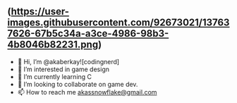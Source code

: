 (https://user-images.githubusercontent.com/92673021/137637626-67b5c34a-a3ce-4986-98b3-4b8046b82231.png)
- 
- 👋 Hi, I’m @akaberkay![codingnerd]
- 👀 I’m interested in game design
- 🌱 I’m currently learning C
- 💞️ I’m looking to collaborate on game dev.
- 📫 How to reach me akassnowflake@gmail.com

<!---
akaberkay/akaberkay is a ✨ special ✨ repository because its `README.md` (this file) appears on your GitHub profile.
You can click the Preview link to take a look at your changes.
--->
